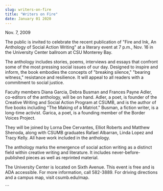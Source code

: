 ```yaml
---
slug: writers-on-fire
title: "Writers on Fire"
date: January 01 2020
---
```


 
<p>Nov. 7, 2009</p>
<p>
  The public is invited to celebrate the recent publication of "Fire and Ink, An
  Anthology of Social Action Writing" at a literary event at 7 p.m., Nov. 16 in
  the University Center ballroom at CSU Monterey Bay.
</p>
<p>
  The anthology includes stories, poems, interviews and essays that confront
  some of the most pressing social issues of our day. Designed to inspire and
  inform, the book embodies the concepts of "breaking silence," "bearing
  witness," resistance and resilience. It will appeal to all readers with a
  commitment to social justice.
</p>
<p>
  Faculty members Diana Garcia, Debra Busman and Frances Payne Adler, co-editors
  of the anthology, will be on hand. Adler, a poet, is founder of the Creative
  Writing and Social Action Program at CSUMB, and is the author of five books
  including "The Making of a Matriot." Busman, a fiction writer, is a long-time
  activist. Garica, a poet, is a founding member of the Border Voices Project.
</p>
<p>
  They will be joined by Lorna Dee Cervantes, Elliot Roberts and Matthew
  Shenoda, along with CSUMB graduates Rafael Albarran, Linda Lopez and Tracy
  Kelly. All have work included in the anthology.
</p>
<p>
  The anthology marks the emergence of social action writing as a distinct field
  within creative writing and literature. It includes never-before-published
  pieces as well as reprinted material.
</p>
<p>
  The University Center is located on Sixth Avenue. This event is free and is
  ADA accessible. For more information, call 582-3889. For driving directions
  and a campus map, visit csumb.edu/map.
</p>
```
